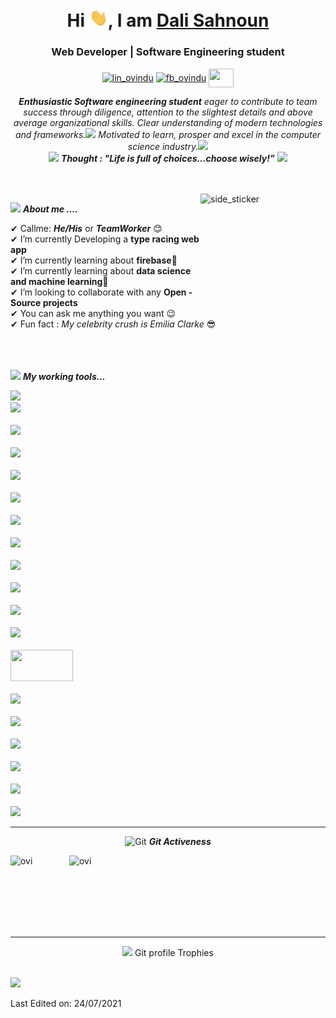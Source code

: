 

<h1 align="center">Hi <img src="https://raw.githubusercontent.com/ABSphreak/ABSphreak/master/gifs/Hi.gif" width="30px">, I am <a href="https://dalideco.github.io/myportfolio/">Dali Sahnoun </a> </h1>

<h3 align="center">Web Developer | Software Engineering student </h3>
<p align="center">
<a href="https://www.linkedin.com/in/dalideco/" target="blank"><img align="center" src="https://image.flaticon.com/icons/png/128/174/174857.png" alt="lin_ovindu" height="30" width="40" /></a>  
<a href="https://www.facebook.com/medali.pic/" target="blank"><img align="center" src="https://www.svgrepo.com/show/299425/facebook.svg" alt="fb_ovindu" height="30" width="40" /></a>
 <a href = "mailto: dalissj1@gmail.com"><img align="center" src="https://seeklogo.com/images/G/gmail-new-2020-logo-32DBE11BB4-seeklogo.com.png" height="30" width="40" /></a>
</p>
</p>



<p align="center">
  <em>
    <b>Enthusiastic Software engineering student</b> eager to contribute to team success through diligence, attention to the slightest details and above average organizational skills.     Clear understanding of modern technologies and frameworks.<img src="https://github.com/TheDudeThatCode/TheDudeThatCode/blob/master/Assets/Developer.gif" width="30px"> Motivated to learn, prosper and excel in the computer science industry.<img src="https://github.com/TheDudeThatCode/TheDudeThatCode/blob/master/Assets/Designer.gif" width="36px">
  </em> 
  <br>
  <img src="https://media.giphy.com/media/gH3LO09IOiZIqePwv9/giphy.gif" width="50" /> <b><i align="center">Thought : "Life is full of choices…choose wisely!”</i></b> <img src="https://media.giphy.com/media/qjqUcgIyRjsl2/giphy.gif" width="50" />
</p>
<br><br>
<img align="right" width=200px height=200px alt="side_sticker" src="https://media.giphy.com/media/l3vR85PnGsBwu1PFK/giphy.gif" />

<img src="https://github.com/TheDudeThatCode/TheDudeThatCode/blob/master/Assets/Developer.gif" width="50px">&nbsp;***About me ....***

✔ Callme: ***He/His*** or ***TeamWorker*** 😊 <br>
✔ I’m currently Developing a  **type racing web app**<br>
✔ I’m currently learning about **firebase**🥰<br>
✔ I’m currently learning about **data science and machine learning**🥰<br>
✔ I’m looking to collaborate with any **Open - Source projects**<br>
✔ You can ask me anything you want 😉<br>
✔ Fun fact : *My celebrity crush is Emilia Clarke* 😎<br><br><br><br>
 

<img src="https://github.com/TheDudeThatCode/TheDudeThatCode/blob/master/Assets/Developer.gif" width="30px">&nbsp;***My working tools...***
<p align="left">
  
  <code><img height="50" src="https://www.vectorlogo.zone/logos/git-scm/git-scm-ar21.svg"></code>
  <code> <img height="50" src="https://www.vectorlogo.zone/logos/javascript/javascript-ar21.svg"> </code>
  <code> <img height="50" src="https://www.vectorlogo.zone/logos/python/python-ar21.svg"> </code>
  <code> <img height="50" src="https://www.vectorlogo.zone/logos/java/java-ar21.svg"> </code>
  <code> <img height="50" src="https://www.vectorlogo.zone/logos/reactjs/reactjs-ar21.svg"> </code>
  <code> <img height="50" src="https://www.vectorlogo.zone/logos/nodejs/nodejs-ar21.svg"> </code>
  <code> <img height="50" src="https://www.vectorlogo.zone/logos/expressjs/expressjs-ar21.svg"> </code>
  <code> <img height="50" src="https://www.vectorlogo.zone/logos/mongodb/mongodb-ar21.svg"> </code>
  <code> <img height="50" src="https://www.vectorlogo.zone/logos/netlifyapp_watercss/netlifyapp_watercss-ar21.svg"> </code>
  <code> <img height="50" src="https://www.vectorlogo.zone/logos/sass-lang/sass-lang-ar21.svg"> </code>
  <code> <img height="50" src="https://www.vectorlogo.zone/logos/jupyter/jupyter-ar21.svg"> </code>
  <code> <img height="50" src="https://www.vectorlogo.zone/logos/mysql/mysql-ar21.svg"> </code>
  <code> <img height="50" src="https://matplotlib.org/2.2.5/_images/sphx_glr_logos2_001.png" width='100'> </code>
  <code> <img height="50" src="https://upload.wikimedia.org/wikipedia/commons/thumb/e/ed/Pandas_logo.svg/768px-Pandas_logo.svg.png"> </code>
  <code> <img height="50" src="https://www.vectorlogo.zone/logos/symfony/symfony-ar21.svg"> </code>
  <code> <img height="50" src="https://www.vectorlogo.zone/logos/heroku/heroku-ar21.svg"> </code>
  <code> <img height="50" src="https://www.vectorlogo.zone/logos/numpy/numpy-ar21.svg"> </code>
  <code> <img height="50" src="https://www.vectorlogo.zone/logos/socketio/socketio-ar21.svg"> </code>
  <code> <img height="50" src="https://www.vectorlogo.zone/logos/vuejs/vuejs-ar21.svg"> </code>
  <hr>
  <p align="center">
 <img src="https://media.giphy.com/media/W5eoZHPpUx9sapR0eu/giphy.gif" width="30px" alt="Git"/>&nbsp;<i><b>Git Activeness</b></i></p>
 
<p><img align="left" src="https://github-readme-stats.vercel.app/api/top-langs?username=dalideco&show_icons=true&locale=en&layout=compact&theme=chartreuse-dark" alt="ovi" /></p>
<p>&nbsp;<img align="right" src="https://github-readme-stats.vercel.app/api?username=dalideco&show_icons=true&locale=en&theme=chartreuse-dark" alt="ovi" width="410" /></p>
<br><br><br><br><br>

<hr>


<p align="center"><img src="https://media.giphy.com/media/QaMcXSekUWx7aogAUr/giphy.gif" width="30" />&nbsp;Git profile Trophies</p><br>
<img src="https://github-profile-trophy.vercel.app/?username=dalideco&theme=juicyfresh&no-bg=true" />


Last Edited on: 24/07/2021

<!--
**dalideco/dalideco** is a ✨ _special_ ✨ repository because its `README.md` (this file) appears on your GitHub profile.

Here are some ideas to get you started:

- 🔭 I’m currently working on ...
- 🌱 I’m currently learning ...
- 👯 I’m looking to collaborate on ...
- 🤔 I’m looking for help with ...
- 💬 Ask me about ...
- 📫 How to reach me: ...
- 😄 Pronouns: ...
- ⚡ Fun fact: ...
-->
